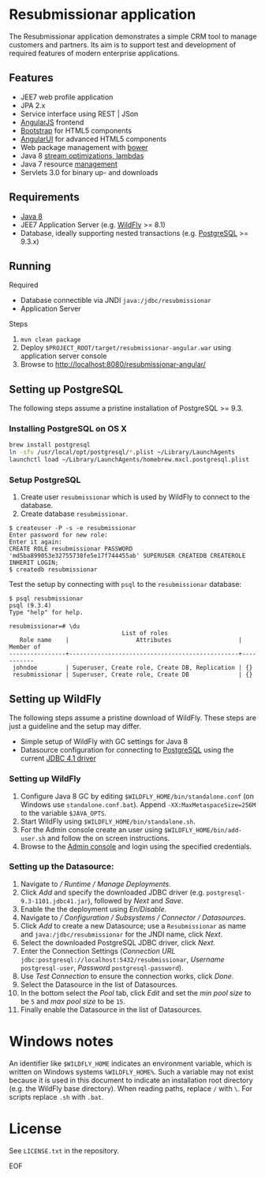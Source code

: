 # Resubmissionar application
The Resubmissionar application demonstrates a simple CRM tool to manage customers and partners. Its aim is to support test and development of required features of modern enterprise applications.

## Features
- JEE7 web profile application
- JPA 2.x
- Service interface using REST | JSon
- [AngularJS](https://angularjs.org) frontend
- [Bootstrap](http://getbootstrap.com) for HTML5 components
- [AngularUI](http://angular-ui.github.io/bootstrap/) for advanced HTML5 components
- Web package management with [bower](http://bower.io)
- Java 8 [stream optimizations, lambdas](http://www.techempower.com/blog/2013/03/26/everything-about-java-8/)
- Java 7 resource [management](http://www.oracle.com/technetwork/articles/java/trywithresources-401775.html)
- Servlets 3.0 for binary up- and downloads

## Requirements
- [Java 8](http://www.oracle.com/technetwork/java/javase/downloads/index.html)
- JEE7 Application Server (e.g. [WildFly](http://wildfly.org/downloads/) >= 8.1)
- Database, ideally supporting nested transactions (e.g. [PostgreSQL](http://www.postgresql.org/download/) >= 9.3.x)

## Running
Required
- Database connectible via JNDI `java:/jdbc/resubmissionar`
- Application Server

Steps
1. `mvn clean package`
2. Deploy `$PROJECT_ROOT/target/resubmissionar-angular.war` using application server console
3. Browse to [http://localhost:8080/resubmissionar-angular/](http://localhost:8080/resubmissionar-angular/)

## Setting up PostgreSQL
The following steps assume a pristine installation of PostgreSQL >= 9.3.

### Installing PostgreSQL on OS X
```bash
brew install postgresql
ln -sfv /usr/local/opt/postgresql/*.plist ~/Library/LaunchAgents
launchctl load ~/Library/LaunchAgents/homebrew.mxcl.postgresql.plist
```

### Setup PostgreSQL
1. Create user `resubmissionar` which is used by WildFly to connect to the database.
2. Create database `resubmissionar`.

```
$ createuser -P -s -e resubmissionar
Enter password for new role: 
Enter it again: 
CREATE ROLE resubmissionar PASSWORD 'md5ba899053e32755738fe5e17f744455ab' SUPERUSER CREATEDB CREATEROLE INHERIT LOGIN;
$ createdb resubmissionar
```

Test the setup by connecting with `psql` to the `resubmissionar` database:
```
$ psql resubmissionar
psql (9.3.4)
Type "help" for help.

resubmissionar=# \du
                                List of roles
   Role name    |                   Attributes                   | Member of 
----------------+------------------------------------------------+-----------
 johndoe        | Superuser, Create role, Create DB, Replication | {}
 resubmissionar | Superuser, Create role, Create DB              | {}
```

## Setting up WildFly
The following steps assume a pristine download of WildFly. These steps are just a guideline and the setup may differ.

- Simple setup of WildFly with GC settings for Java 8
- Datasource configuration for connecting to [PostgreSQL](http://www.postgresql.org) using the current [JDBC 4.1 driver](http://jdbc.postgresql.org/download.html)

### Setting up WildFly
1. Configure Java 8 GC by editing `$WILDFLY_HOME/bin/standalone.conf` (on Windows use `standalone.conf.bat`). Append `-XX:MaxMetaspaceSize=256M` to the variable `$JAVA_OPTS`.
2. Start WildFly using `$WILDFLY_HOME/bin/standalone.sh`. 
3. For the Admin console create an user using `$WILDFLY_HOME/bin/add-user.sh` and follow the on screen instructions.
4. Browse to the [Admin console](http://localhost:9990) and login using the specified credentials.

### Setting up the Datasource:
1. Navigate to  */ Runtime / Manage Deployments*.
2. Click *Add* and specify the downloaded JDBC driver (e.g. `postgresql-9.3-1101.jdbc41.jar`), followed by *Next* and *Save*.
3. Enable the the deployment using *En/Disable*.
4. Navigate to */ Configuration /  Subsystems / Connector / Datasources*.
5. Click *Add* to create a new Datasource; use a `Resubmissionar` as name and `java:/jdbc/resubmissionar` for the JNDI name, click *Next*.
6. Select the downloaded PostgreSQL JDBC driver, click *Next*.
7. Enter the Connection Settings (*Connection URL* `jdbc:postgresql://localhost:5432/resubmissionar`, *Username* `postgresql-user`, *Password* `postgresql-password`).
8. Use *Test Connection* to ensure the connection works, click *Done*.
9. Select the Datasource in the list of Datasources.
10. In the bottom select the *Pool* tab, click *Edit* and set the *min pool size* to be ```5``` and *max pool size* to be ```15```.
11. Finally enable the Datasource in the list of Datasources.

# Windows notes
An identifier like `$WILDFLY_HOME` indicates an environment variable, which is written on Windows systems `%WILDFLY_HOME%`. Such a variable may not exist because it is used in this document to indicate an installation root directory (e.g. the WildFly base directory).
When reading paths, replace `/` with `\`. For scripts replace `.sh` with `.bat`.

# License
See `LICENSE.txt` in the repository.

EOF
